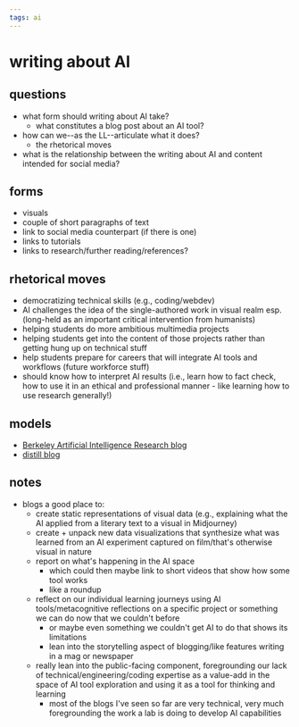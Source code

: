 ```yaml
---
tags: ai
---
```


# writing about AI

## questions
* what form should writing about AI take?
    * what constitutes a blog post about an AI tool?
* how can we--as the LL--articulate what it does?
    * the rhetorical moves
* what is the relationship between the writing about AI and content intended for social media?

## forms
* visuals
* couple of short paragraphs of text
* link to social media counterpart (if there is one)
* links to tutorials
* links to research/further reading/references?

## rhetorical moves
* democratizing technical skills (e.g., coding/webdev)
* AI challenges the idea of the single-authored work in visual realm esp. (long-held as an important critical intervention from humanists)
* helping students do more ambitious multimedia projects
* helping students get into the content of those projects rather than getting hung up on technical stuff
* help students prepare for careers that will integrate AI tools and workflows (future workforce stuff)
* should know how to interpret AI results (i.e., learn how to fact check, how to use it in an ethical and professional manner - like learning how to use research generally!)

## models
* [Berkeley Artificial Intelligence Research blog](https://bair.berkeley.edu/blog/)
* [distill blog](https://distill.pub/)

## notes
* blogs a good place to:
    * create static representations of visual data (e.g., explaining what the AI applied from a literary text to a visual in Midjourney)
    * create + unpack new data visualizations that synthesize what was learned from an AI experiment captured on film/that's otherwise visual in nature
    * report on what's happening in the AI space
        * which could then maybe link to short videos that show how some tool works
        * like a roundup
    * reflect on our individual learning journeys using AI tools/metacognitive reflections on a specific project or something we can do now that we couldn't before
        * or maybe even something we couldn't get AI to do that shows its limitations 
        * lean into the storytelling aspect of blogging/like features writing in a mag or newspaper
    * really lean into the public-facing component, foregrounding our lack of technical/engineering/coding expertise as a value-add in the space of AI tool exploration and using it as a tool for thinking and learning
        * most of the blogs I've seen so far are very technical, very much foregrounding the work a lab is doing to develop AI capabilities 